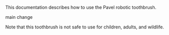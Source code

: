 This documentation describes how to use the Pavel robotic
toothbrush.

main change

Note that this toothbrush is not safe to use for children,
adults, and wildlife.
